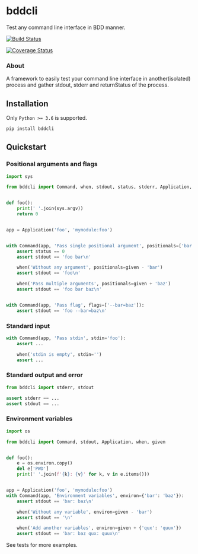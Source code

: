 # bddcli
Test any command line interface in BDD manner.

[![Build Status](https://travis-ci.org/pylover/bddcli.svg?branch=master)](https://travis-ci.org/pylover/bddcli)

[![Coverage Status](https://coveralls.io/repos/github/pylover/bddcli/badge.svg?branch=master)](https://coveralls.io/github/pylover/bddcli?branch=master)

### About

A framework to easily test your command line interface in another(isolated) 
process and gather stdout, stderr and returnStatus of the process.

## Installation

Only `Python >= 3.6` is supported.

```bash
pip install bddcli
```

## Quickstart

### Positional arguments and flags

```python
import sys

from bddcli import Command, when, stdout, status, stderr, Application, given


def foo():
    print(' '.join(sys.argv))
    return 0


app = Application('foo', 'mymodule:foo')


with Command(app, 'Pass single positional argument', positionals=['bar']):
    assert status == 0
    assert stdout == 'foo bar\n'

    when('Without any argument', positionals=given - 'bar')
    assert stdout == 'foo\n'

    when('Pass multiple arguments', positionals=given + 'baz')
    assert stdout == 'foo bar baz\n'


with Command(app, 'Pass flag', flags=['--bar=baz']):
    assert stdout == 'foo --bar=baz\n'

```


### Standard input

```python
with Command(app, 'Pass stdin', stdin='foo'):
    assert ...

    when('stdin is empty', stdin='')
    assert ...

```


### Standard output and error

```python
from bddcli import stderr, stdout

assert stderr == ... 
assert stdout == ... 
```

### Environment variables

```python
import os

from bddcli import Command, stdout, Application, when, given


def foo():
    e = os.environ.copy()
    del e['PWD']
    print(' '.join(f'{k}: {v}' for k, v in e.items()))


app = Application('foo', 'mymodule:foo')
with Command(app, 'Environment variables', environ={'bar': 'baz'}):
    assert stdout == 'bar: baz\n'

    when('Without any variable', environ=given - 'bar')
    assert stdout == '\n'

    when('Add another variables', environ=given + {'qux': 'quux'})
    assert stdout == 'bar: baz qux: quux\n'
```


See tests for more examples.

